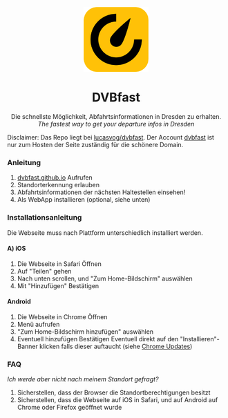  <div align="center">
 <a href="https://dvbfast.github.io" target="_blank" title="Link to the dvbfast-Website"><img width=150px src="./assets/images/icons/Icon-512.png" alt="Logo of dvbfast"></a>

# DVBfast
Die schnellste Möglichkeit, Abfahrtsinformationen in Dresden zu erhalten.
*The fastest way to get your departure infos in Dresden*
 </div>

Disclaimer: Das Repo liegt bei <a href="https://github.com/lucasvog/dvbfast" title="Link zum korrekten Repo">lucasvog/dvbfast</a>. Der Account <a href="https://github.com/dvbfast" title="Link zum Zweitaccount">dvbfast</a> ist nur zum Hosten der Seite zuständig für die schönere Domain.

 ### Anleitung
1. <a href="https://dvbfast.github.io" title="Link zum Repo">dvbfast.github.io</a> Aufrufen
2. Standorterkennung erlauben
3. Abfahrtsinformationen der nächsten Haltestellen einsehen!
4. Als WebApp installieren (optional, siehe unten)

### Installationsanleitung
Die Webseite muss nach Plattform unterschiedlich installiert werden.
#### A) iOS
1. Die Webseite in Safari Öffnen
2. Auf "Teilen" gehen
3. Nach unten scrollen, und "Zum Home-Bildschirm" auswählen
4. Mit "Hinzufügen" Bestätigen

#### Android
1. Die Webseite in Chrome Öffnen
2. Menü aufrufen
3. "Zum Home-Bildschirm hinzufügen" auswählen
4. Eventuell hinzufügen Bestätigen
Eventuell direkt auf den "Installieren"-Banner klicken falls dieser auftaucht (siehe <a href="https://developers.google.com/web/updates/2018/06/a2hs-updates" title="Chrome Updates">Chrome Updates</a>)

 ### FAQ
*Ich werde aber nicht nach meinem Standort gefragt?*
1. Sicherstellen, dass der Browser die Standortberechtigungen besitzt
2. Sicherstellen, dass die Webseite auf iOS in Safari, und auf Android auf Chrome oder Firefox geöffnet wurde

